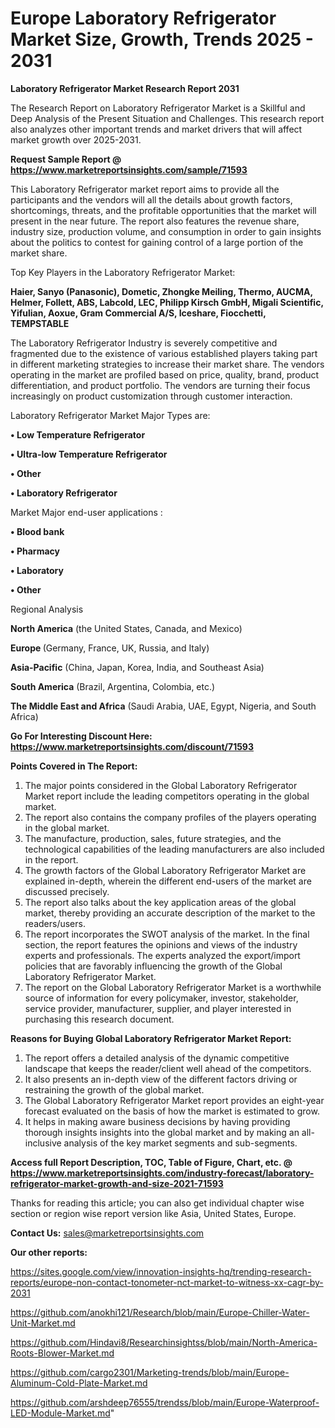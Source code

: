 # Europe Laboratory Refrigerator Market Size, Growth, Trends 2025 - 2031

<strong>Laboratory Refrigerator Market Research Report 2031</strong>

The Research Report on Laboratory Refrigerator Market is a Skillful and Deep Analysis of the Present Situation and Challenges. This research report also analyzes other important trends and market drivers that will affect market growth over 2025-2031.

<strong>Request Sample Report @ <a href=https://www.marketreportsinsights.com/sample/71593>https://www.marketreportsinsights.com/sample/71593</a></strong>

This Laboratory Refrigerator market report aims to provide all the participants and the vendors will all the details about growth factors, shortcomings, threats, and the profitable opportunities that the market will present in the near future. The report also features the revenue share, industry size, production volume, and consumption in order to gain insights about the politics to contest for gaining control of a large portion of the market share.

Top Key Players in the Laboratory Refrigerator Market:

<strong>Haier, Sanyo (Panasonic), Dometic, Zhongke Meiling, Thermo, AUCMA, Helmer, Follett, ABS, Labcold, LEC, Philipp Kirsch GmbH, Migali Scientific, Yifulian, Aoxue, Gram Commercial A/S, Iceshare, Fiocchetti, TEMPSTABLE</strong>

The Laboratory Refrigerator Industry is severely competitive and fragmented due to the existence of various established players taking part in different marketing strategies to increase their market share. The vendors operating in the market are profiled based on price, quality, brand, product differentiation, and product portfolio. The vendors are turning their focus increasingly on product customization through customer interaction.

Laboratory Refrigerator Market Major Types are:

<strong>• Low Temperature Refrigerator

• Ultra-low Temperature Refrigerator

• Other

• Laboratory Refrigerator</strong>

Market Major end-user applications :

<strong>• Blood bank

• Pharmacy

• Laboratory

• Other</strong>

Regional Analysis

</u><strong><b>North America</b></strong> (the United States, Canada, and Mexico)

<strong><b>Europe </b></strong>(Germany, France, UK, Russia, and Italy)

<strong><b>Asia-Pacific</b></strong> (China, Japan, Korea, India, and Southeast Asia)

<strong><b>South America</b></strong> (Brazil, Argentina, Colombia, etc.)

<strong><b>The Middle East and Africa</b></strong> (Saudi Arabia, UAE, Egypt, Nigeria, and South Africa)

<strong>Go For Interesting Discount Here: <a href=https://www.marketreportsinsights.com/discount/71593>https://www.marketreportsinsights.com/discount/71593</a></strong>

<strong>Points Covered in The Report:</strong>
<ol>
  <li>The major points considered in the Global Laboratory Refrigerator Market report include the leading competitors operating in the global market.</li>
  <li>The report also contains the company profiles of the players operating in the global market.</li>
  <li>The manufacture, production, sales, future strategies, and the technological capabilities of the leading manufacturers are also included in the report.</li>
  <li>The growth factors of the Global Laboratory Refrigerator Market are explained in-depth, wherein the different end-users of the market are discussed precisely.</li>
  <li>The report also talks about the key application areas of the global market, thereby providing an accurate description of the market to the readers/users.</li>
  <li>The report incorporates the SWOT analysis of the market. In the final section, the report features the opinions and views of the industry experts and professionals. The experts analyzed the export/import policies that are favorably influencing the growth of the Global Laboratory Refrigerator Market.</li>
  <li>The report on the Global Laboratory Refrigerator Market is a worthwhile source of information for every policymaker, investor, stakeholder, service provider, manufacturer, supplier, and player interested in purchasing this research document.</li>
</ol>
<strong>Reasons for Buying Global Laboratory Refrigerator Market Report:</strong>

<ol>
  <li>The report offers a detailed analysis of the dynamic competitive landscape that keeps the reader/client well ahead of the competitors.</li>
  <li>It also presents an in-depth view of the different factors driving or restraining the growth of the global market.</li>
  <li>The Global Laboratory Refrigerator Market report provides an eight-year forecast evaluated on the basis of how the market is estimated to grow.</li>
  <li>It helps in making aware business decisions by having providing thorough insights insights into the global market and by making an all-inclusive analysis of the key market segments and sub-segments.</li>
</ol>
<strong>Access full Report Description, TOC, Table of Figure, Chart, etc. @ <a href=https://www.marketreportsinsights.com/industry-forecast/laboratory-refrigerator-market-growth-and-size-2021-71593>https://www.marketreportsinsights.com/industry-forecast/laboratory-refrigerator-market-growth-and-size-2021-71593</a></strong>


Thanks for reading this article; you can also get individual chapter wise section or region wise report version like Asia, United States, Europe.

<strong>Contact Us:</strong>
sales@marketreportsinsights.com

<strong>Our other reports:</strong>

<a href=https://sites.google.com/view/innovation-insights-hq/trending-research-reports/europe-non-contact-tonometer-nct-market-to-witness-xx-cagr-by-2031>https://sites.google.com/view/innovation-insights-hq/trending-research-reports/europe-non-contact-tonometer-nct-market-to-witness-xx-cagr-by-2031</a>

<a href=https://github.com/anokhi121/Research/blob/main/Europe-Chiller-Water-Unit-Market.md>https://github.com/anokhi121/Research/blob/main/Europe-Chiller-Water-Unit-Market.md</a>

<a href=https://github.com/Hindavi8/Researchinsightss/blob/main/North-America-Roots-Blower-Market.md>https://github.com/Hindavi8/Researchinsightss/blob/main/North-America-Roots-Blower-Market.md</a>

<a href=https://github.com/cargo2301/Marketing-trends/blob/main/Europe-Aluminum-Cold-Plate-Market.md>https://github.com/cargo2301/Marketing-trends/blob/main/Europe-Aluminum-Cold-Plate-Market.md</a>

<a href=https://github.com/arshdeep76555/trendss/blob/main/Europe-Waterproof-LED-Module-Market.md>https://github.com/arshdeep76555/trendss/blob/main/Europe-Waterproof-LED-Module-Market.md</a>"
